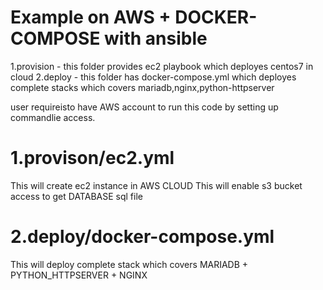 # Example on AWS + DOCKER-COMPOSE with ansible 
 1.provision - this folder provides ec2 playbook which deployes centos7 in cloud
 2.deploy - this folder has docker-compose.yml which deployes complete stacks which covers mariadb,nginx,python-httpserver

 user requireisto have AWS account to  run this code by setting up commandlie access.

# 1.provison/ec2.yml

 This will create ec2 instance in AWS CLOUD
 This will enable s3 bucket access to get DATABASE sql file 


# 2.deploy/docker-compose.yml

 This will deploy complete stack which covers MARIADB + PYTHON_HTTPSERVER + NGINX
